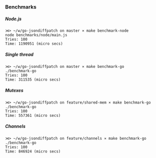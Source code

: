 ### Benchmarks

##### Node.js

```
⋊> ~/w/go-jsondiffpatch on master ⨯ make benchmark-node
node benchmarks/node/main.js
Tries: 100
Time: 1190951 (micro secs)
```

##### Single thread

```
⋊> ~/w/go-jsondiffpatch on master ⨯ make benchmark-go
./benchmark-go
Tries: 100
Time: 311535 (micro secs)
```

##### Mutexes

```
⋊> ~/w/go-jsondiffpatch on feature/shared-mem ⨯ make benchmark-go
./benchmark-go
Tries: 100
Time: 557361 (micro secs)
```

##### Channels

```
⋊> ~/w/go-jsondiffpatch on feature/channels ⨯ make benchmark-go
./benchmark-go
Tries: 100
Time: 846924 (micro secs)
```